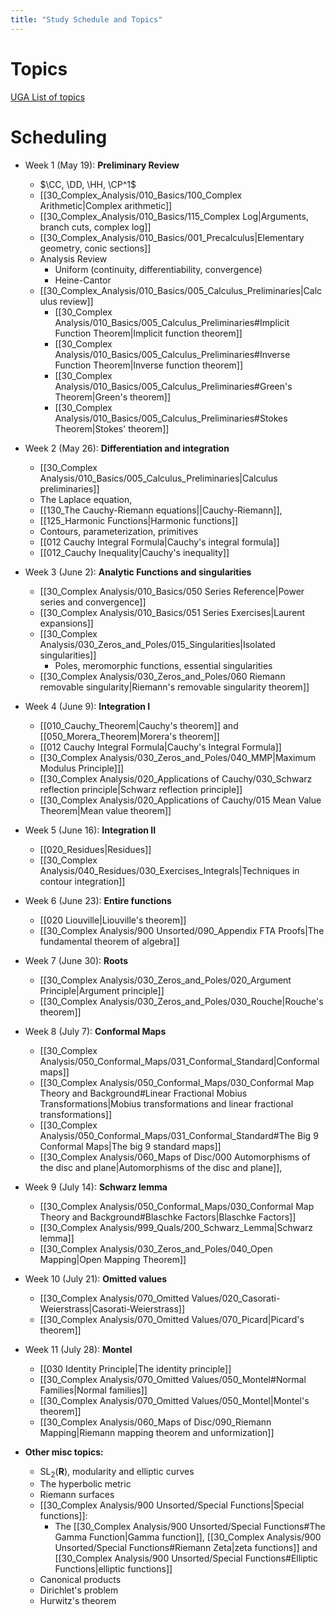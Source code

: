 ```yaml
---
title: "Study Schedule and Topics"
---
```


# Topics

[UGA List of topics](attachments/Complex_Analysis_Prelim_Review.pdf)

# Scheduling

- Week 1 (May 19):  **Preliminary Review**
	- $\CC, \DD, \HH, \CP^1$
	- [[30_Complex_Analysis/010_Basics/100_Complex Arithmetic|Complex arithmetic]]
	- [[30_Complex_Analysis/010_Basics/115_Complex Log|Arguments, branch cuts, complex log]]
	- [[30_Complex_Analysis/010_Basics/001_Precalculus|Elementary geometry, conic sections]]
	- Analysis Review 
		- Uniform (continuity,  differentiability, convergence)
		- Heine-Cantor
	- [[30_Complex_Analysis/010_Basics/005_Calculus_Preliminaries|Calculus review]]
		- [[30_Complex Analysis/010_Basics/005_Calculus_Preliminaries#Implicit Function Theorem|Implicit function theorem]]
		- [[30_Complex Analysis/010_Basics/005_Calculus_Preliminaries#Inverse Function Theorem|Inverse function theorem]]
		- [[30_Complex Analysis/010_Basics/005_Calculus_Preliminaries#Green's Theorem|Green's theorem]]
		- [[30_Complex Analysis/010_Basics/005_Calculus_Preliminaries#Stokes Theorem|Stokes' theorem]]

- Week 2 (May 26): **Differentiation and integration**
    - [[30_Complex Analysis/010_Basics/005_Calculus_Preliminaries|Calculus preliminaries]]
    - The Laplace equation, 
    - [[130_The Cauchy-Riemann equations||Cauchy-Riemann]], 
    - [[125_Harmonic Functions|Harmonic functions]]
    - Contours, parameterization, primitives
    - [[012 Cauchy Integral Formula|Cauchy's integral formula]]
    - [[012_Cauchy Inequality|Cauchy's inequality]]

- Week 3 (June 2): **Analytic Functions and singularities**
	- [[30_Complex Analysis/010_Basics/050 Series Reference|Power series and convergence]]
	- [[30_Complex Analysis/010_Basics/051 Series Exercises|Laurent expansions]]
	- [[30_Complex Analysis/030_Zeros_and_Poles/015_Singularities|Isolated singularities]]
		- Poles, meromorphic functions, essential singularities
	- [[30_Complex Analysis/030_Zeros_and_Poles/060 Riemann removable singularity|Riemann's removable singularity theorem]]

- Week 4 (June 9): **Integration I**
	- [[010_Cauchy_Theorem|Cauchy's theorem]] and [[050_Morera_Theorem|Morera's theorem]]
	- [[012 Cauchy Integral Formula|Cauchy's Integral Formula]]
	- [[30_Complex Analysis/030_Zeros_and_Poles/040_MMP|Maximum Modulus Principle]]]
	- [[30_Complex Analysis/020_Applications of Cauchy/030_Schwarz reflection principle|Schwarz reflection principle]]
	- [[30_Complex Analysis/020_Applications of Cauchy/015 Mean Value Theorem|Mean value theorem]]

- Week 5 (June 16): **Integration II**
    - [[020_Residues|Residues]]
    - [[30_Complex Analysis/040_Residues/030_Exercises_Integrals|Techniques in contour integration]]

- Week 6 (June 23): **Entire functions**
	- [[020 Liouville|Liouville's theorem]]
	- [[30_Complex Analysis/900 Unsorted/090_Appendix FTA Proofs|The fundamental theorem of algebra]]

- Week 7 (June 30): **Roots**
	- [[30_Complex Analysis/030_Zeros_and_Poles/020_Argument Principle|Argument principle]]
	- [[30_Complex Analysis/030_Zeros_and_Poles/030_Rouche|Rouche's theorem]]

- Week 8 (July 7): **Conformal Maps**
	- [[30_Complex Analysis/050_Conformal_Maps/031_Conformal_Standard|Conformal maps]]
	- [[30_Complex Analysis/050_Conformal_Maps/030_Conformal Map Theory and Background#Linear Fractional Mobius Transformations|Mobius transformations and linear fractional transformations]]
	- [[30_Complex Analysis/050_Conformal_Maps/031_Conformal_Standard#The Big 9 Conformal Maps|The big 9 standard maps]]
	- [[30_Complex Analysis/060_Maps of Disc/000 Automorphisms of the disc and plane|Automorphisms of the disc and plane]], 

- Week 9 (July 14): **Schwarz lemma**
	- [[30_Complex Analysis/050_Conformal_Maps/030_Conformal Map Theory and Background#Blaschke Factors|Blaschke Factors]]
	- [[30_Complex Analysis/999_Quals/200_Schwarz_Lemma|Schwarz lemma]] 
	- [[30_Complex Analysis/030_Zeros_and_Poles/040_Open Mapping|Open Mapping Theorem]]

- Week 10  (July 21): **Omitted values**
	- [[30_Complex Analysis/070_Omitted Values/020_Casorati-Weierstrass|Casorati-Weierstrass]]
	- [[30_Complex Analysis/070_Omitted Values/070_Picard|Picard's theorem]]

- Week 11 (July 28): **Montel**
	- [[030 Identity Principle|The identity principle]]
	- [[30_Complex Analysis/070_Omitted Values/050_Montel#Normal Families|Normal families]]
	- [[30_Complex Analysis/070_Omitted Values/050_Montel|Montel's theorem]]
	- [[30_Complex Analysis/060_Maps of Disc/090_Riemann Mapping|Riemann mapping theorem and unformization]]

- **Other misc topics:**
	- $\mathrm{SL}_2(\mathbf{R})$, modularity and elliptic curves
	- The hyperbolic metric
	- Riemann surfaces
	- [[30_Complex Analysis/900 Unsorted/Special Functions|Special functions]]: 
		- The [[30_Complex Analysis/900 Unsorted/Special Functions#The Gamma Function|Gamma function]], [[30_Complex Analysis/900 Unsorted/Special Functions#Riemann Zeta|zeta functions]] and [[30_Complex Analysis/900 Unsorted/Special Functions#Elliptic Functions|elliptic functions]]
	- Canonical products
	- Dirichlet's problem
	- Hurwitz's theorem